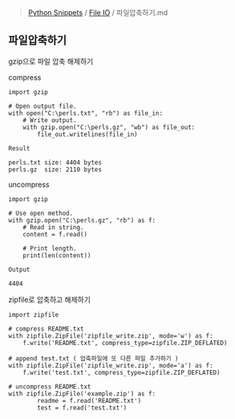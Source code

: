 > [Python Snippets](../README.md) / [File IO](README.md) / 파일압축하기.md
## 파일압축하기
gzip으로 파일 압축 해제하기

compress 

```
import gzip

# Open output file.
with open("C:\perls.txt", "rb") as file_in:
    # Write output.
    with gzip.open("C:\perls.gz", "wb") as file_out:        
        file_out.writelines(file_in)

Result

perls.txt size: 4404 bytes
perls.gz  size: 2110 bytes
```

uncompress

```
import gzip

# Use open method.
with gzip.open("C:\perls.gz", "rb") as f:
    # Read in string.
    content = f.read()

    # Print length.
    print(len(content))

Output

4404
```

zipfile로 압축하고 해제하기

```
import zipfile

# compress README.txt
with zipfile.ZipFile('zipfile_write.zip', mode='w') as f:
    f.write('README.txt', compress_type=zipfile.ZIP_DEFLATED)
    
# append test.txt ( 압축파일에 또 다른 파일 추가하기 )
with zipfile.ZipFile('zipfile_write.zip', mode='a') as f:
    f.write('test.txt', compress_type=zipfile.ZIP_DEFLATED)
        
# uncompress README.txt
with zipfile.ZipFile('example.zip') as f:
        readme = f.read('README.txt')
        test = f.read('test.txt')
```